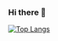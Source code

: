### Hi there 👋


[![Top Langs](https://github-readme-stats.vercel.app/api/top-langs/?username=mikkelme&layout=compact&theme=cobalt&langs_count=4)](https://github.com/anuraghazra/github-readme-stats)



<!--
**mikkelme/mikkelme** is a ✨ _special_ ✨ repository because its `README.md` (this file) appears on your GitHub profile.

Here are some ideas to get you started:

- 🔭 I’m currently working on ...
- 🌱 I’m currently learning ...
- 👯 I’m looking to collaborate on ...
- 🤔 I’m looking for help with ...
- 💬 Ask me about ...
- 📫 How to reach me: ...
- 😄 Pronouns: ...
- ⚡ Fun fact: ...
-->

